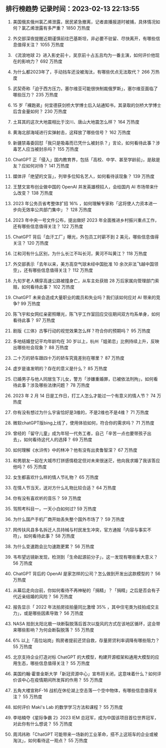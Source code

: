 
## 排行榜趋势 记录时间：2023-02-13 22:13:55
  
  1. 美国俄亥俄州氯乙烯泄露，居民紧急撤离，记者直播报道时被捕，具体情况如何？氯乙烯泄露有多严重？ 1850 万热度
    
  2. 外交部深夜提醒近期谨慎前往巴基斯坦，非必要不驻留、尽快离开，有哪些信息值得关注？ 1055 万热度
    
  3. 《流浪地球 2》进入影史前十，吴京前十占五且均为一番主演，如何评价他现在的影响力？ 692 万热度
    
  4. 为什么都2023年了，手动挡车还没被淘汰，有哪些优点无法取代？ 266 万热度
    
  5. 武契奇称「迫于西方压力，塞尔维亚可能很快制裁俄罗斯」，塞尔维亚面临了哪些压力？ 235 万热度
    
  6. 15 岁「裸跑弟」何宜德获剑桥大学博士后入站通知书，其录取的剑桥大学博士后含金量如何？ 230 万热度
    
  7. 土耳其的这次大地震相比于汶川、唐山大地震怎么样？ 164 万热度
    
  8. 黄海北部海域进行实弹射击，这释放了哪些信号？ 162 万热度
    
  9. 新疆禁毒委回怼「我只是吸毒而已凭什么被封杀？」言论，如何看待此事？涉毒艺人应当被封杀吗？ 155 万热度
    
  10. ChatGPT 正「侵入」国内教育界，包括「高校、中学、甚至学龄前」，是敌是友？应如何对待？ 141 万热度
    
  11. 媒体评「绝望的文盲」，列举多位知名艺人，如何看待该现象？ 139 万热度
    
  12. 王慧文宣布创业做中国的 OpenAI 并发英雄榜招人，会给国内 AI 市场带来什么改变？ 138 万热度
    
  13. 2023 年公务员省考整体扩招 16% ，如何理解专家称「这将使人力资本进一步向无效率公共部门集中」？ 128 万热度
    
  14. 2023 年中央一号文件公布，提出做好 2023 年全面推进乡村振兴重点工作，还有哪些信息值得关注？ 122 万热度
    
  15. ChatGPT 背后「血汗工厂」曝光，外包员工时薪不到 2 美元，哪些信息值得关注？ 120 万热度
    
  16. 江和河有什么区别，为什么长江不叫长河，黄河不叫黄江？ 118 万热度
    
  17. 外交部表示「去年以来，美方高空气球未经中国批准 10 余次非法飞越中国领空」，还有哪些信息值得关注？ 112 万热度
    
  18. 九旬岁老人横穿高速公路被撞身亡，从车主处获赔 28 万后家属向管理部门索赔，如何看待此事？ 102 万热度
    
  19. ChatGPT 未来会造成大量职业的裁员和失业吗？我们该如何应对 AI 带来的竞争? 99 万热度
    
  20. 陈飞宇和女网红亲密照曝光，陈飞宇工作室回应交往期间双方均系单身，如何看待此事？ 97 万热度
    
  21. 剧版《三体》古筝行动的视觉效果怎么样？符合你的预期吗？ 95 万热度
    
  22. 多地结婚登记平均年龄均在 30 岁以上，杭州「姐弟恋」比例持续上升，反映出哪些社会现象？ 88 万热度
    
  23. 二十万的轿车跟四十万的轿车究竟差别在哪里？ 87 万热度
    
  24. 虚岁是谁发明的？存在的意义是什么？ 85 万热度
    
  25. 已婚男子与他人同居生下儿女，警方「涉嫌重婚罪，已被依法刑拘」，如何看待此事？涉及哪些法律问题？ 78 万热度
    
  26. 2023 年 2 月 14 日是工作日，打工人怎么才能过一个有意义的情人节？ 74 万热度
    
  27. 你有没有想过为什么宇宙恰好是3维的，不是2维也不是4维？ 71 万热度
    
  28. 微软chatGPT版bing上线了，使用体验如何，符合你的需求吗？ 71 万热度
    
  29. 曾经的「留守儿童」成为年轻一代务工者，自己「辛苦一点也要带孩子出去」，如何看待这代人的选择？ 69 万热度
    
  30. 如何理解《水浒传》中的林冲？他有没有出卖鲁智深？ 67 万热度
    
  31. 和男朋友一起在大城市打拼感情稳定但对未来很迷茫，他向我求婚了我该答应他吗？ 65 万热度
    
  32. 女生都喜欢什么样的情人节礼物？ 65 万热度
    
  33. 在情人节当天，送对方什么礼物比较合适？ 64 万热度
    
  34. 你有没有喜欢听的音乐？ 59 万热度
    
  35. 驾照考科目一，一天小白如何过? 59 万热度
    
  36. 为什么国产手机厂商开始丢失整个国外市场了？ 59 万热度
    
  37. 网传扶风县多名拆迁人员持械与村民发生冲突，官方通报「内容与事实不符」，如何看待此事？ 58 万热度
    
  38. 为什么变速跑会比匀速跑更累？ 56 万热度
    
  39. 韦布望远镜新发现，检测到「生命起源前分子」，这一发现有哪些重大意义？ 56 万热度
    
  40. ChatGPT 背后的 OpenAI 是家怎样的公司？怎么做到开发出这款模型的？ 56 万热度
    
  41. 从幕后走向台前，你如何看待不再神秘的「捐精」？「捐精」之后是否会有子代近亲结婚的风险？ 56 万热度
    
  42. 报告显示「 2022 年法拍房挂拍量同比激增 35% ，其中住宅类为挂拍成交主力」，或是哪些因素导致？ 56 万热度
    
  43. NASA 拍到太阳北极一块断裂脱落后首次以旋风的方式在该地区循环，这会带来哪些影响？为何会断裂脱落？ 55 万热度
    
  44. 6% 以上「高位站岗」购房者提前还贷自救，存量房贷利率调降有哪些阻力？ 55 万热度
    
  45. 北京支持企业打造对标 ChatGPT 的大模型，构建开源框架和通用大模型的应用生态，哪些信息值得关注？ 55 万热度
    
  46. 美国约翰·霍普金斯大学「新冠资源中心」宣布将关闭，这意味着什么？如何评价该中心在疫情期间所发挥的作用？ 55 万热度
    
  47. 五角大楼宣称F-16 战机在休伦湖上空击落一个空中物体，有哪些信息值得关注？ 55 万热度
    
  48. 如何评价 Maki's Lab 的数学学习方法和课程？ 55 万热度
    
  49. 李培楠夺《星际争霸 2》2023 IEM 总冠军，成为中国该项目首位世界冠军，对此你有什么想说？ 55 万热度
    
  50. 周鸿祎称「ChatGPT 可能带来一场新的工业革命，搭不上这班车的企业或被淘汰」，如何看待这一观点？ 55 万热度
    